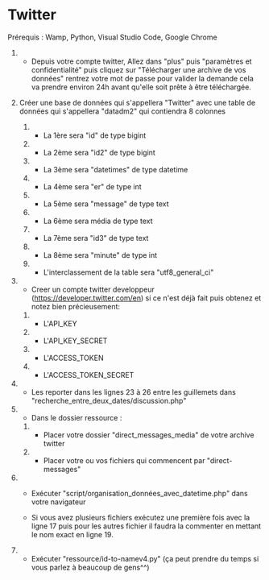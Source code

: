 # Twitter
Prérequis : Wamp, Python, Visual Studio Code, Google Chrome
 
1. - Depuis votre compte twitter, Allez dans "plus" puis "paramètres et confidentialité" puis cliquez sur  "Télécharger une archive de vos données" rentrez 
votre mot de passe pour valider la demande cela va prendre environ 24h avant qu'elle soit prête à être téléchargée.

2. Créer une base de données qui s'appellera "Twitter" avec une table de données qui s'appellera "datadm2" qui contiendra 8 colonnes

	1. - La  1ère   sera  "id" de type   bigint 
	2. - La  2ème sera  "id2" de type bigint
	3. - La  3ème sera "datetimes" de type datetime
	4. - La 4ème sera "er" de type  int
	5. - La 5ème sera "message" de type  text
	6. - La 6ème sera média de type text
	7. - La 7ème sera  "id3" de type text
	8. - La 8ème sera "minute" de type  int
	9. - L'interclassement de la table  sera  "utf8_general_ci"

3. - Creer un compte twitter developpeur (https://developer.twitter.com/en)  si ce n'est déjà fait puis obtenez et notez bien précieusement: 
	1. - L'API_KEY 
	2. - L'API_KEY_SECRET
	3. - L'ACCESS_TOKEN
	4. - L'ACCESS_TOKEN_SECRET
  
4. - Les reporter dans les lignes 23 à 26 entre les guillemets dans  "recherche_entre_deux_dates/discussion.php"

5. - Dans le dossier ressource :
	1. - Placer votre dossier "direct_messages_media" de votre archive twitter
	2. - Placer votre ou vos fichiers qui commencent par "direct-messages"
    
6. - Exécuter "script/organisation_données_avec_datetime.php" dans votre navigateur 

	- Si vous avez plusieurs fichiers  exécutez une première fois avec la ligne 17  puis pour les autres fichier  il faudra la commenter en mettant le nom exact en 	ligne 19.
	
7. - Exécuter "ressource/id-to-namev4.py" (ça peut prendre du temps si vous parlez à beaucoup de gens^^)

